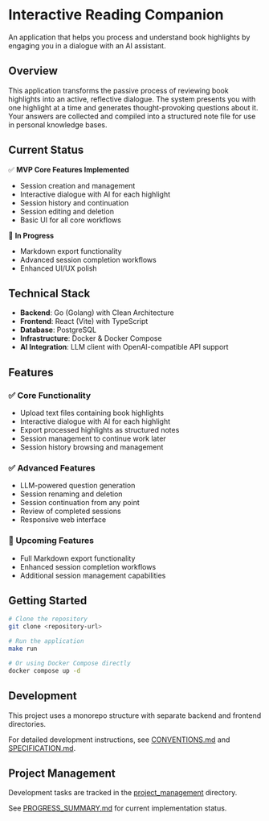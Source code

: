 # Interactive Reading Companion

An application that helps you process and understand book highlights by engaging you in a dialogue with an AI assistant.

## Overview

This application transforms the passive process of reviewing book highlights into an active, reflective dialogue. The system presents you with one highlight at a time and generates thought-provoking questions about it. Your answers are collected and compiled into a structured note file for use in personal knowledge bases.

## Current Status

✅ **MVP Core Features Implemented**
- Session creation and management
- Interactive dialogue with AI for each highlight
- Session history and continuation
- Session editing and deletion
- Basic UI for all core workflows

🔄 **In Progress**
- Markdown export functionality
- Advanced session completion workflows
- Enhanced UI/UX polish

## Technical Stack

- **Backend**: Go (Golang) with Clean Architecture
- **Frontend**: React (Vite) with TypeScript
- **Database**: PostgreSQL
- **Infrastructure**: Docker & Docker Compose
- **AI Integration**: LLM client with OpenAI-compatible API support

## Features

### ✅ Core Functionality
- Upload text files containing book highlights
- Interactive dialogue with AI for each highlight
- Export processed highlights as structured notes
- Session management to continue work later
- Session history browsing and management

### ✅ Advanced Features
- LLM-powered question generation
- Session renaming and deletion
- Session continuation from any point
- Review of completed sessions
- Responsive web interface

### 🔄 Upcoming Features
- Full Markdown export functionality
- Enhanced session completion workflows
- Additional session management capabilities

## Getting Started

```bash
# Clone the repository
git clone <repository-url>

# Run the application
make run

# Or using Docker Compose directly
docker compose up -d
```

## Development

This project uses a monorepo structure with separate backend and frontend directories.

For detailed development instructions, see [CONVENTIONS.md](CONVENTIONS.md) and [SPECIFICATION.md](SPECIFICATION.md).

## Project Management

Development tasks are tracked in the [project_management](project_management/) directory.

See [PROGRESS_SUMMARY.md](project_management/PROGRESS_SUMMARY.md) for current implementation status.